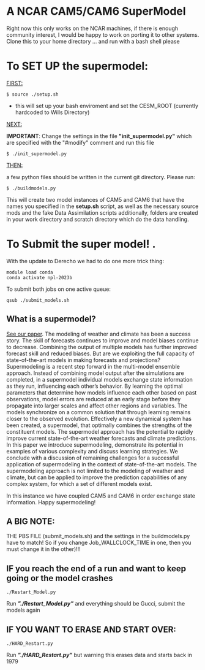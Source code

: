 # A NCAR CAM5/CAM6 SuperModel


Right now this only works on the NCAR machines, if there is enough community interest, I would be happy to work on porting it to other systems. 
Clone this to your home directory ... and run with a bash shell please

# To SET UP the supermodel: 
<ins>FIRST:</ins>
```
$ source ./setup.sh
```
- this will set up your bash enviroment and set the CESM_ROOT (currently hardcoded to Wills Directory)

<ins>NEXT:</ins>

**IMPORTANT**: Change the settings in the file **"init_supermodel.py"** which are specified with the "#modify" comment and run this file 
```
$ ./init_supermodel.py
```
<ins>THEN:</ins>

a few python files should be written in the current git directory. Please run:

```
$ ./buildmodels.py
```

This will create two model instances of CAM5 and CAM6 that have the names you specified in the **setup.sh** script, as well as the necessary source mods and the fake Data Assimilation scripts additionally, folders are created in your work directory and scratch directory which do the data handling. 

# To Submit the super model! . 

With the update to Derecho we had to do one more trick thing: 

```
module load conda
conda activate npl-2023b
```

To submit both jobs on one active queue: 
```
qsub ./submit_models.sh
```

## What is a supermodel? 

[See our paper](https://journals.ametsoc.org/view/journals/bams/aop/BAMS-D-22-0070.1/BAMS-D-22-0070.1.xml). The modeling of weather and climate has been a success story. The skill of forecasts continues to improve and model biases continue to decrease. Combining the output of multiple models has further improved forecast skill and reduced biases. But are we exploiting the full capacity of state-of-the-art models in making forecasts and projections? Supermodeling is a recent step forward in the multi-model ensemble approach. Instead of combining model output after the simulations are completed, in a supermodel individual models exchange state information as they run, influencing each other’s behavior. By learning the optimal parameters that determine how models influence each other based on past observations, model errors are reduced at an early stage before they propagate into larger scales and affect other regions and variables. The models synchronize on a common solution that through learning remains closer to the observed evolution. Effectively a new dynamical system has been created, a supermodel, that optimally combines the strengths of the constituent models. The supermodel approach has the potential to rapidly improve current state-of-the-art weather forecasts and climate predictions. In this paper we introduce supermodeling, demonstrate its potential in examples of various complexity and discuss learning strategies. We conclude with a discussion of remaining challenges for a successful application of supermodeling in the context of state-of-the-art models. The supermodeling approach is not limited to the modeling of weather and climate, but can be applied to improve the prediction capabilities of any complex system, for which a set of different models exist. 

In this instance we have coupled CAM5 and CAM6 in order exchange state information. Happy supermodeling! 

## A BIG NOTE: 
THE PBS FILE (submit_models.sh) and the settings in the buildmodels.py have to match! So if you change Job_WALLCLOCK_TIME in one, then you must change it in the other)!!!

## IF you reach the end of a run and want to keep going or the model crashes
```
./Restart_Model.py
```
Run ***"./Restart_Model.py"*** and everything should be Gucci, submit the models again

## IF YOU WANT TO ERASE AND START OVER: 
```
./HARD_Restart.py
```
Run ***"./HARD_Restart.py"*** but warning this erases data and starts back in 1979



